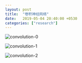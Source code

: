 ```yaml
---
layout: post
title:  "卷积神经网络"
date:   2019-05-04 20:40:00 +0530
categories: ["research"]
---
```


![convolution-0]({{site.url}}/pic/convolution-0.gif)

![convolution-1]({{site.url}}/pic/convolution-1.png)

![convolution-2]({{site.url}}/pic/convolution-2.png)
